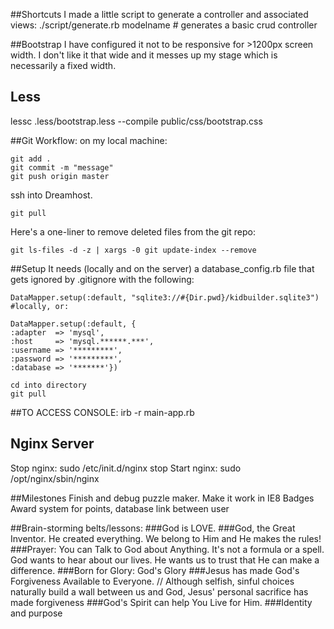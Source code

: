 ##Shortcuts
I made a little script to generate a controller and associated views:
./script/generate.rb modelname # generates a basic crud controller

##Bootstrap
I have configured it not to be responsive for >1200px screen width. I don't like it that wide and it messes up my stage which is necessarily a fixed width.

## Less
lessc .less/bootstrap.less --compile public/css/bootstrap.css

##Git Workflow:
on my local machine:
	
	git add .
	git commit -m "message"
	git push origin master

ssh into Dreamhost.

	git pull

Here's a one-liner to remove deleted files from the git repo:
	
	git ls-files -d -z | xargs -0 git update-index --remove

##Setup
It needs (locally and on the server) a database_config.rb file that gets ignored by .gitignore with the following:
	
	DataMapper.setup(:default, "sqlite3://#{Dir.pwd}/kidbuilder.sqlite3") #locally, or:

	DataMapper.setup(:default, {
    :adapter  => 'mysql',
    :host     => 'mysql.******.***',
    :username => '*********',
    :password => '*********',
    :database => '*******'})

	cd into directory
	git pull

##TO ACCESS CONSOLE:
	irb -r main-app.rb

## Nginx Server

Stop nginx: sudo /etc/init.d/nginx stop
Start nginx: sudo /opt/nginx/sbin/nginx

##Milestones
Finish and debug puzzle maker. Make it work in IE8
Badges
Award system  for points, 
database link between user

##Brain-storming belts/lessons:
###God is LOVE.
###God, the Great Inventor.
He created everything.
We belong to Him and He makes the rules!
###Prayer: You can Talk to God about Anything.
It's not a formula or a spell. God wants to hear about our lives.
He wants us to trust that He can make a difference.
###Born for Glory: God's Glory
###Jesus has made God's Forgiveness Available to Everyone. // 
Although selfish, sinful choices naturally build a wall between us and God, Jesus' personal sacrifice has made forgiveness 
###God's Spirit can help You Live for Him.
###Identity and purpose
